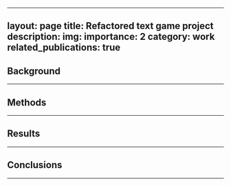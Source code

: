 
---
layout: page
title: Refactored text game project
description: 
img:
importance: 2
category: work
related_publications: true
---

## Background

---

## Methods

---


## Results

---



## Conclusions

---
